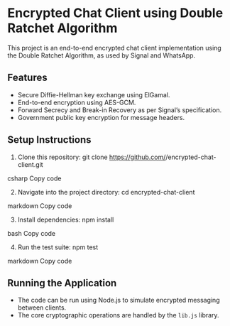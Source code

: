 # Encrypted Chat Client using Double Ratchet Algorithm

This project is an end-to-end encrypted chat client implementation using the Double Ratchet Algorithm, as used by Signal and WhatsApp.

## Features
- Secure Diffie-Hellman key exchange using ElGamal.
- End-to-end encryption using AES-GCM.
- Forward Secrecy and Break-in Recovery as per Signal’s specification.
- Government public key encryption for message headers.

## Setup Instructions
1. Clone this repository:
git clone https://github.com/<username>/encrypted-chat-client.git

csharp
Copy code

2. Navigate into the project directory:
cd encrypted-chat-client

markdown
Copy code

3. Install dependencies:
npm install

bash
Copy code

4. Run the test suite:
npm test

markdown
Copy code

## Running the Application
- The code can be run using Node.js to simulate encrypted messaging between clients.
- The core cryptographic operations are handled by the `lib.js` library.
